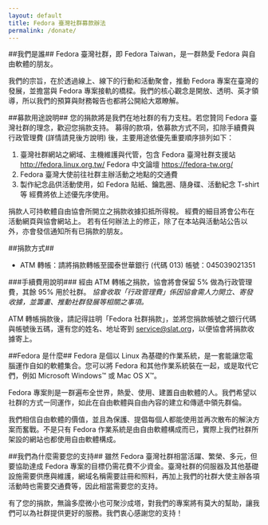 ```yaml
---
layout: default
title: Fedora 臺灣社群募款辦法
permalink: /donate/
---
```


##我們是誰##
Fedora 臺灣社群，即 Fedora Taiwan，是一群熱愛 Fedora 與自由軟體的朋友。

我們的宗旨，在於透過線上、線下的行動和活動聚會，推動 Fedora 專案在臺灣的發展，並擔當與 Fedora 專案接軌的橋樑。我們的核心觀念是開放、透明、英才領導，所以我們的預算與財務報告也都將公開給大眾瞭解。

##募款用途說明##
您的捐款將是我們在地社群的有力支柱。若您贊同 Fedora 臺灣社群的理念，歡迎您捐款支持。
募得的款項，依募款方式不同，扣除手續費與行政管理費 (詳情請見後方說明) 後，主要用途依優先重要順序排列如下：

1. 臺灣社群網站之網域、主機維護與代管，包含
	Fedora 臺灣社群支援站 <http://fedora.linux.org.tw/>
	Fedora 中文論壇 <https://fedora-tw.org/>
2. Fedora 臺灣大使前往社群主辦活動之地點的交通費
3. 製作紀念品供活動使用，如 Fedora 貼紙、鑰匙圈、隨身碟、活動紀念 T-shirt 等
經費將依上述優先序使用。

捐款人可持軟體自由協會所開立之捐款收據扣抵所得稅。
經費的細目將會公布在活動網頁與協會網站上。
若有任何辦法上的修正，除了在本站與活動站公告以外，亦會發信通知所有已捐款的朋友。

##捐款方式##
* ATM 轉帳：請將捐款轉帳至國泰世華銀行 (代碼 013) 帳號：045039021351

###手續費用說明###
經由 ATM 轉帳之捐款，協會將會保留 5% 做為行政管理費，其餘 95% 用於社群。
*協會收取「行政管理費」係因協會需人力開立、寄發收據，並籌畫、推動社群發展等相關之事項。*

ATM 轉帳捐款後，請記得註明「Fedora 社群捐款」，並將您捐款帳號之銀行代碼與帳號後五碼，還有您的姓名、地址寄到 <service@slat.org>，以便協會將捐款收據寄上。
 
##Fedora 是什麼##
Fedora 是個以 Linux 為基礎的作業系統，是一套能讓您電腦運作自如的軟體集合。您可以將 Fedora 和其他作業系統裝在一起，或是取代它們，例如 Microsoft Windows™ 或 Mac OS X™。

Fedora 專案則是一群遍布全世界，熱愛、使用、建置自由軟體的人。我們希望以社群的方式一同運作，如此在自由軟體與自由內容的建立和傳遞中領先群倫。

我們相信自由軟體的價值，並且為保護、提倡每個人都能使用並再次散布的解決方案而奮戰。不是只有 Fedora 作業系統是由自由軟體構成而已，實際上我們社群所架設的網站也都使用自由軟體構成。


##我們為什麼需要您的支持##
雖然 Fedora 臺灣社群相當活躍、繁榮、多元，但要協助達成 Fedora 專案的目標仍需花費不少資金。臺灣社群的伺服器及其他基礎設施需要供應與維護，網域名稱需要註冊和照料，再加上我們的社群大使主辦各項活動時也需要交通費等，因此相當需要您的支持。

有了您的捐款，無論多麼微小也可聚沙成塔，對我們的專案將有莫大的幫助，讓我們可以為社群提供更好的服務。我們衷心感謝您的支持！
